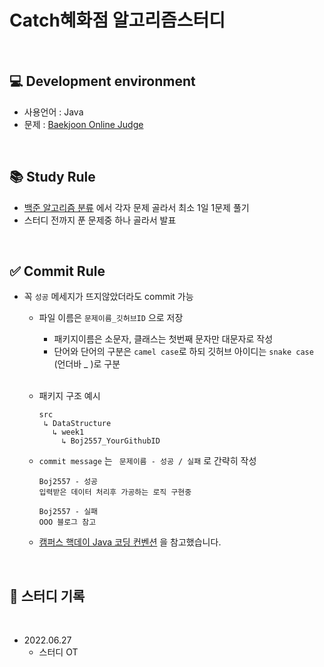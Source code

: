 # Catch혜화점 알고리즘스터디

<br>

## 💻 Development environment
  * 사용언어 : Java
  * 문제 : [Baekjoon Online Judge](https://www.acmicpc.net/)

<br>


## 📚 Study Rule
 * [백준 알고리즘 분류](https://www.acmicpc.net/problem/tags) 에서 각자 문제 골라서 최소 1일 1문제 풀기
 * 스터디 전까지 푼 문제중 하나 골라서 발표 

<br>

## ✅ Commit Rule
  * 꼭 `성공` 메세지가 뜨지않았더라도 commit 가능
     * 파일 이름은 `문제이름_깃허브ID` 으로 저장
       + 패키지이름은 소문자, 클래스는 첫번째 문자만 대문자로 작성
       + 단어와 단어의 구분은 `camel case`로 하되 깃허브 아이디는 `snake case` (언더바 _ )로 구분
       </br> 
       
     * 패키지 구조 예시
       ```
       src
        ↳ DataStructure
          ↳ week1
            ↳ Boj2557_YourGithubID 
       ``` 

     * `commit message` 는 ` 문제이름 - 성공 / 실패` 로 간략히 작성 

       ```
       Boj2557 - 성공
       입력받은 데이터 처리후 가공하는 로직 구현중
       
       Boj2557 - 실패 
       OOO 블로그 참고
       ```
     * [캠퍼스 핵데이 Java 코딩 컨벤션](https://naver.github.io/hackday-conventions-java/) 을 참고했습니다.


<br>

## 📂 스터디 기록

<br>

- 2022.06.27
   - 스터디 OT



<br>
<br>
